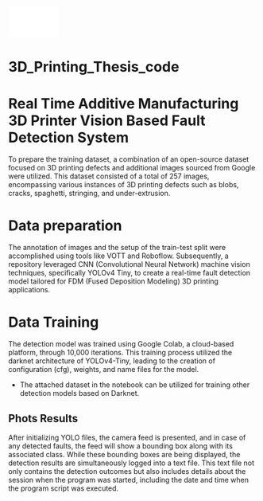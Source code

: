 <img src="https://raw.githubusercontent.com/sulimanbadour1/Sul_folio/main/src/assets/logos/white.png" width='100px'/>

# 3D_Printing_Thesis_code

# Real Time Additive Manufacturing 3D Printer Vision Based Fault Detection System

To prepare the training dataset, a combination of an open-source dataset focused on 3D printing defects and additional images sourced from Google were utilized. This dataset consisted of a total of 257 images, encompassing various instances of 3D printing defects such as blobs, cracks, spaghetti, stringing, and under-extrusion.

# Data preparation

The annotation of images and the setup of the train-test split were accomplished using tools like VOTT and Roboflow. Subsequently, a repository leveraged CNN (Convolutional Neural Network) machine vision techniques, specifically YOLOv4 Tiny, to create a real-time fault detection model tailored for FDM (Fused Deposition Modeling) 3D printing applications.

# Data Training

The detection model was trained using Google Colab, a cloud-based platform, through 10,000 iterations. This training process utilized the darknet architecture of YOLOv4-Tiny, leading to the creation of configuration (cfg), weights, and name files for the model.

<!-- - Google Collab Training Notebook: https://colab.research.google.com/drive/17oU-cuJcYoama6hatZi_CREhWnAqBPbl?usp=sharing -->

- The attached dataset in the notebook can be utilized for training other detection models based on Darknet.

## Phots Results

After initializing YOLO files, the camera feed is presented, and in case of any detected faults, the feed will show a bounding box along with its associated class. While these bounding boxes are being displayed, the detection results are simultaneously logged into a text file. This text file not only contains the detection outcomes but also includes details about the session when the program was started, including the date and time when the program script was executed.
<!-- 
<p align="center"> 
  <img src="https://github.com/sulimanbadour1/3d_Printing_code_phd/blob/main/photos/1.JPG?raw=true" height= "200"/>
   <img src="https://github.com/sulimanbadour1/3d_Printing_code_phd/blob/main/photos/2.png?raw=true" height= "200"/>
 <img src="https://github.com/sulimanbadour1/3d_Printing_code_phd/blob/main/photos/3.png?raw=true" height= "200"/> 
</p> -->
